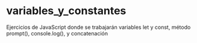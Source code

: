 # variables_y_constantes
Ejercicios de JavaScript donde se trabajarán variables let y const, método prompt(), console.log(), y concatenación
